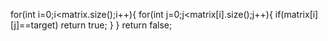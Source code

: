 for(int i=0;i<matrix.size();i++){
for(int j=0;j<matrix[i].size();j++){
if(matrix[i][j]==target)
return true;
}
}
return false;